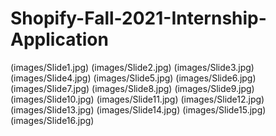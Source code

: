# Shopify-Fall-2021-Internship-Application


(images/Slide1.jpg)
(images/Slide2.jpg)
(images/Slide3.jpg)
(images/Slide4.jpg)
(images/Slide5.jpg)
(images/Slide6.jpg)
(images/Slide7.jpg)
(images/Slide8.jpg)
(images/Slide9.jpg)
(images/Slide10.jpg)
(images/Slide11.jpg)
(images/Slide12.jpg)
(images/Slide13.jpg)
(images/Slide14.jpg)
(images/Slide15.jpg)
(images/Slide16.jpg)
